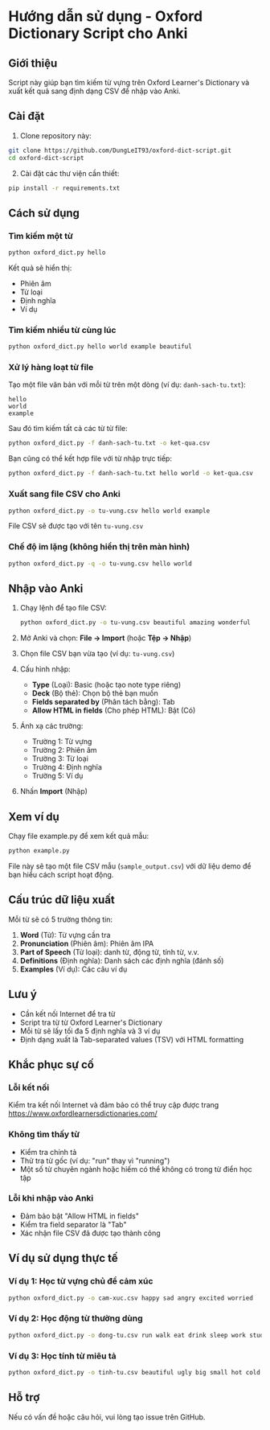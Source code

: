 # Hướng dẫn sử dụng - Oxford Dictionary Script cho Anki

## Giới thiệu
Script này giúp bạn tìm kiếm từ vựng trên Oxford Learner's Dictionary và xuất kết quả sang định dạng CSV để nhập vào Anki.

## Cài đặt

1. Clone repository này:
```bash
git clone https://github.com/DungLeIT93/oxford-dict-script.git
cd oxford-dict-script
```

2. Cài đặt các thư viện cần thiết:
```bash
pip install -r requirements.txt
```

## Cách sử dụng

### Tìm kiếm một từ

```bash
python oxford_dict.py hello
```

Kết quả sẽ hiển thị:
- Phiên âm
- Từ loại
- Định nghĩa
- Ví dụ

### Tìm kiếm nhiều từ cùng lúc

```bash
python oxford_dict.py hello world example beautiful
```

### Xử lý hàng loạt từ file

Tạo một file văn bản với mỗi từ trên một dòng (ví dụ: `danh-sach-tu.txt`):
```
hello
world
example
```

Sau đó tìm kiếm tất cả các từ từ file:
```bash
python oxford_dict.py -f danh-sach-tu.txt -o ket-qua.csv
```

Bạn cũng có thể kết hợp file với từ nhập trực tiếp:
```bash
python oxford_dict.py -f danh-sach-tu.txt hello world -o ket-qua.csv
```

### Xuất sang file CSV cho Anki

```bash
python oxford_dict.py -o tu-vung.csv hello world example
```

File CSV sẽ được tạo với tên `tu-vung.csv`

### Chế độ im lặng (không hiển thị trên màn hình)

```bash
python oxford_dict.py -q -o tu-vung.csv hello world
```

## Nhập vào Anki

1. Chạy lệnh để tạo file CSV:
   ```bash
   python oxford_dict.py -o tu-vung.csv beautiful amazing wonderful
   ```

2. Mở Anki và chọn: **File → Import** (hoặc **Tệp → Nhập**)

3. Chọn file CSV bạn vừa tạo (ví dụ: `tu-vung.csv`)

4. Cấu hình nhập:
   - **Type** (Loại): Basic (hoặc tạo note type riêng)
   - **Deck** (Bộ thẻ): Chọn bộ thẻ bạn muốn
   - **Fields separated by** (Phân tách bằng): Tab
   - **Allow HTML in fields** (Cho phép HTML): Bật (Có)

5. Ánh xạ các trường:
   - Trường 1: Từ vựng
   - Trường 2: Phiên âm
   - Trường 3: Từ loại
   - Trường 4: Định nghĩa
   - Trường 5: Ví dụ

6. Nhấn **Import** (Nhập)

## Xem ví dụ

Chạy file example.py để xem kết quả mẫu:

```bash
python example.py
```

File này sẽ tạo một file CSV mẫu (`sample_output.csv`) với dữ liệu demo để bạn hiểu cách script hoạt động.

## Cấu trúc dữ liệu xuất

Mỗi từ sẽ có 5 trường thông tin:
1. **Word** (Từ): Từ vựng cần tra
2. **Pronunciation** (Phiên âm): Phiên âm IPA
3. **Part of Speech** (Từ loại): danh từ, động từ, tính từ, v.v.
4. **Definitions** (Định nghĩa): Danh sách các định nghĩa (đánh số)
5. **Examples** (Ví dụ): Các câu ví dụ

## Lưu ý

- Cần kết nối Internet để tra từ
- Script tra từ từ Oxford Learner's Dictionary
- Mỗi từ sẽ lấy tối đa 5 định nghĩa và 3 ví dụ
- Định dạng xuất là Tab-separated values (TSV) với HTML formatting

## Khắc phục sự cố

### Lỗi kết nối
Kiểm tra kết nối Internet và đảm bảo có thể truy cập được trang https://www.oxfordlearnersdictionaries.com/

### Không tìm thấy từ
- Kiểm tra chính tả
- Thử tra từ gốc (ví dụ: "run" thay vì "running")
- Một số từ chuyên ngành hoặc hiếm có thể không có trong từ điển học tập

### Lỗi khi nhập vào Anki
- Đảm bảo bật "Allow HTML in fields"
- Kiểm tra field separator là "Tab"
- Xác nhận file CSV đã được tạo thành công

## Ví dụ sử dụng thực tế

### Ví dụ 1: Học từ vựng chủ đề cảm xúc
```bash
python oxford_dict.py -o cam-xuc.csv happy sad angry excited worried
```

### Ví dụ 2: Học động từ thường dùng
```bash
python oxford_dict.py -o dong-tu.csv run walk eat drink sleep work study
```

### Ví dụ 3: Học tính từ miêu tả
```bash
python oxford_dict.py -o tinh-tu.csv beautiful ugly big small hot cold
```

## Hỗ trợ

Nếu có vấn đề hoặc câu hỏi, vui lòng tạo issue trên GitHub.
